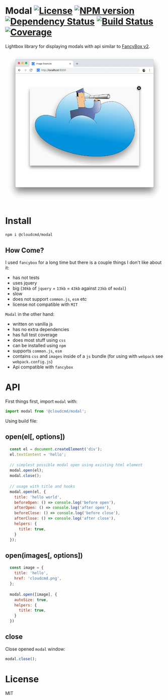 # Modal [![License][LicenseIMGURL]][LicenseURL] [![NPM version][NPMIMGURL]][NPMURL] [![Dependency Status][DependencyStatusIMGURL]][DependencyStatusURL] [![Build Status][BuildStatusIMGURL]][BuildStatusURL] [![Coverage][CoverageIMGURL]][CoverageURL]

Lightbox library for displaying modals with api similar to [FancyBox v2](http://fancyapps.com/fancybox/).

![Modal](https://raw.githubusercontent.com/cloudcmd/modal/master/screen/modal.png "modal")

# Install

```
npm i @cloudcmd/modal
```

## How Come?

I used `fancybox` for a long time but there is a couple things I don't like about it:

- has not tests
- uses jquery
- big (`30kb` of `jquery` + `13kb` = `43kb` against `23kb` of `modal`)
- slow
- does not support `common.js`, `esm` etc
- license not compatible with `MIT`

`Modal` in the other hand:

- written on vanilla js
- has no extra dependencies
- has full test coverage
- does most stuff using `css`
- can be installed using `npm`
- supports `common.js`, `esm`
- contains `css` and `images` inside of a `js` bundle (for using with `webpack` see `webpack.config.js`)
- Api compatible with `fancybox`

# API

First things first, import `modal` with:

```js
import modal from '@cloudcmd/modal';
```

Using build file:

## open(el[, options])

```js
  const el = document.createElement('div');
  el.textContent = 'hello';
  
  // simplest possible modal open using existing html element
  modal.open(el);
  modal.close();
  
  // usage with title and hooks
  modal.open(el, {
    title: 'hello world',
    beforeOpen: () => console.log('before open'),
    afterOpen: () => console.log('after open'),
    beforeClose: () => console.log('before close'),
    afterClose: () => console.log('after close'),
    helpers: {
      title: true,
    }
  });
```

## open(images[, options])

```js
  const image = {
    title: 'hello',
    href: 'cloudcmd.png',
  };
  
  modal.open([image], {
    autoSize: true,
    helpers: {
      title: true,
    }
  })
```

## close

Close opened `modal` window:

```js
modal.close();
```

# License
MIT

[NPMIMGURL]:                https://img.shields.io/npm/v/@cloudcmd/modal.svg?style=flat&longCache=true
[BuildStatusIMGURL]:        https://img.shields.io/travis/cloudcmd/modal/master.svg?style=flat&longCache=true
[DependencyStatusIMGURL]:   https://img.shields.io/david/cloudcmd/modal.svg?style=flat&longCache=true
[LicenseIMGURL]:            https://img.shields.io/badge/license-MIT-317BF9.svg?style=flat&longCache=true

[NPMURL]:                   https://npmjs.org/package/@cloudcmd/modal "npm"
[BuildStatusURL]:           https://travis-ci.org/cloudcmd/modal  "Build Status"
[DependencyStatusURL]:      https://david-dm.org/cloudcmd/modal "Dependency Status"
[LicenseURL]:               https://tldrlegal.com/license/mit-license "MIT License"

[CoverageURL]:              https://coveralls.io/github/cloudcmd/modal?branch=master
[CoverageIMGURL]:           https://coveralls.io/repos/cloudcmd/modal/badge.svg?branch=master&service=github

